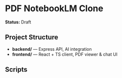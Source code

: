 # PDF NotebookLM Clone

**Status:** Draft

## Project Structure

- **backend/** — Express API, AI integration
- **frontend/** — React + TS client, PDF viewer & chat UI

## Scripts
